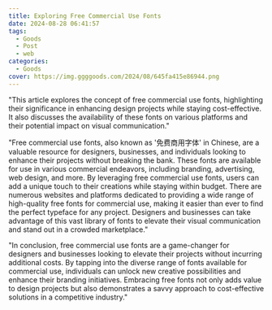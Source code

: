 ```yaml
---
title: Exploring Free Commercial Use Fonts
date: 2024-08-28 06:41:57
tags:
  - Goods
  - Post
  - web
categories:
  - Goods
cover: https://img.ggggoods.com/2024/08/645fa415e86944.png
---
```


"This article explores the concept of free commercial use fonts, highlighting their significance in enhancing design projects while staying cost-effective. It also discusses the availability of these fonts on various platforms and their potential impact on visual communication."

"Free commercial use fonts, also known as '免费商用字体' in Chinese, are a valuable resource for designers, businesses, and individuals looking to enhance their projects without breaking the bank. These fonts are available for use in various commercial endeavors, including branding, advertising, web design, and more. By leveraging free commercial use fonts, users can add a unique touch to their creations while staying within budget. There are numerous websites and platforms dedicated to providing a wide range of high-quality free fonts for commercial use, making it easier than ever to find the perfect typeface for any project. Designers and businesses can take advantage of this vast library of fonts to elevate their visual communication and stand out in a crowded marketplace."

"In conclusion, free commercial use fonts are a game-changer for designers and businesses looking to elevate their projects without incurring additional costs. By tapping into the diverse range of fonts available for commercial use, individuals can unlock new creative possibilities and enhance their branding initiatives. Embracing free fonts not only adds value to design projects but also demonstrates a savvy approach to cost-effective solutions in a competitive industry."

